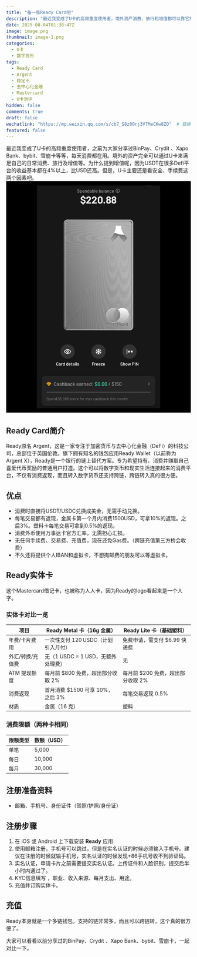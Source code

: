 ```yaml
---
title: "备一张Ready Card吧"
description: "最近我变成了U卡的高频重度使用者，境外资产消费、旅行和增值都可以靠它搞定。本文介绍Ready Card的背景、优势、注册流程和实体卡区别，并和其他几张U卡做简单对比。"
date: 2025-08-04T01:38:47Z
image: image.png
thumbnail: image-1.png
categories:
  - U卡
  - 数字货币
tags:
  - Ready Card
  - Argent
  - 稳定币
  - 去中心化金融
  - Mastercard
  - U卡测评
hidden: false
comments: true
draft: false
wechatlink: "https://mp.weixin.qq.com/s/cb7_S8z0Orj3V7MeCKw8ZQ"  # 替换为实际公众号文章链接
featured: false
---
```



最近我变成了U卡的高频重度使用者，之前为大家分享过BinPay、Crydit 、Xapo Bank、bybit、雪崩卡等等，每天消费都在用。境外的资产完全可以通过U卡来满足自己的日常消费、旅行及增值等。为什么提到增值呢，因为USDT在很多Defi平台的收益基本都在4%以上，比USD还高。但是，U卡主要还是看安全、手续费这两个因素吧。
![ready card](image-2.png)

## Ready Card简介

Ready原名 Argent，这是一家专注于加密货币与去中心化金融（DeFi）的科技公司，总部位于英国伦敦。旗下拥有知名的钱包应用Ready Wallet（以前称为 Argent X），Ready是一个银行的链上替代方案。专为希望持有、消费并赚取自己喜爱代币奖励的普通用户打造。这个可以将数字货币和现实生活连接起来的消费平台，不仅有消费返现，而且转入数字货币还支持跨链，跨链转入真的很方便。

## 优点

- 消费时直接将USDT/USDC兑换成美金，无需手动兑换。
- 每笔交易都有返现，金属卡第一个月内消费1500USD，可拿10%的返现。之后3%。塑料卡每笔交易可拿到0.5%的返现。
- 消费外币使用万事达卡官方汇率，无需担心汇损。
- 无任何手续费、交易费、充值费，现在还免Gas费。（跨链充值第三方桥会收费）
- 不久还将提供个人IBAN和虚拟卡，不想掏邮费的朋友可以等虚拟卡。

## Ready实体卡

这个Mastercard借记卡，也被称为人人卡，因为Ready的logo看起来是一个人字。

### 实体卡对比一览

| 项目             | Ready Metal 卡（16g 金属）                | Ready Lite 卡（基础塑料）             |
|------------------|-------------------------------------------|----------------------------------------|
| 年费/卡片费用     | 一次性支付 120 USDC（计划引入月付）       | 免费申请，需支付 $6.99 快递费          |
| 外汇/转换/充值费 | 无（1 USDC = 1 USD，无额外处理费）        | 无                                     |
| ATM 提现额度     | 每月前 $800 免费，超出部分收取 2%         | 每月前 $200 免费，超出部分收取 2%     |
| 消费返现         | 首月消费 $1500 可享 10%，之后 3%         | 每笔交易返现 0.5%                      |
| 材质             | 金属（16 克）                             | 塑料                                   |

### 消费限额（两种卡相同）

| 限额类型 | 数额（USD） |
|----------|--------------|
| 单笔     | 5,000        |
| 每日     | 10,000       |
| 每月     | 30,000       |

## 注册准备资料

- 邮箱、手机号、身份证件（驾照/护照/身份证）

## 注册步骤

1. 在 iOS 或 Android 上下载安装 **Ready** 应用
2. 使用邮箱注册，手机号可以跳过，但是在实名认证的时候必须输入手机号。建议在注册的时候就输手机号，实名认证的时候发现+86手机号收不到验证码。
3. 实名认证，申请卡片之前需要提交实名认证。上传证件和人脸识别，提交后半小时内通过了。
4. KYC信息填写 ，职业、收入来源、每月支出、用途。
5. 充值并订购实体卡。

## 充值

Ready本身就是一个多链钱包，支持的链非常多，而且可以跨链转，这个真的很方便了。

大家可以看看以前分享过的BinPay、Crydit 、Xapo Bank、bybit、雪崩卡，一起对比一下。
